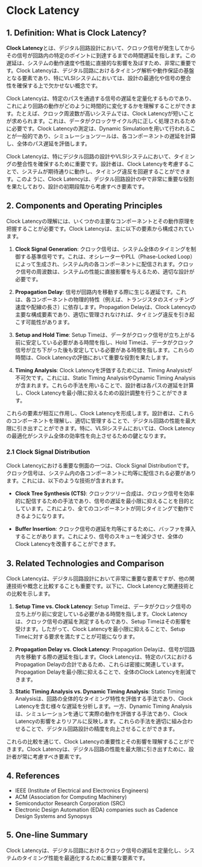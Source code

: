 # Clock Latency

## 1. Definition: What is **Clock Latency**?
**Clock Latency**とは、デジタル回路設計において、クロック信号が発生してからその信号が回路内の特定のポイントに到達するまでの時間遅延を指します。この遅延は、システムの動作速度や性能に直接的な影響を及ぼすため、非常に重要です。Clock Latencyは、デジタル回路におけるタイミング解析や動作保証の基盤となる要素であり、特にVLSIシステムにおいては、設計の最適化や信号の整合性を確保する上で欠かせない概念です。

Clock Latencyは、特定のパスを通過する信号の遅延を定量化するものであり、これにより回路の動作がどのように時間的に変化するかを理解することができます。たとえば、クロック周波数が高いシステムでは、Clock Latencyが短いことが求められます。これは、データがクロックサイクル内に正しく処理されるために必要です。Clock Latencyの測定は、Dynamic Simulationを用いて行われることが一般的であり、シミュレーションツールは、各コンポーネントの遅延を計算し、全体のパス遅延を評価します。

Clock Latencyは、特にデジタル回路の設計やVLSIシステムにおいて、タイミングの整合性を確保するために重要です。設計者は、Clock Latencyを考慮することで、システムが期待通りに動作し、タイミング違反を回避することができます。このように、Clock Latencyは、デジタル回路設計の中で非常に重要な役割を果たしており、設計の初期段階から考慮すべき要素です。

## 2. Components and Operating Principles
Clock Latencyの理解には、いくつかの主要なコンポーネントとその動作原理を把握することが必要です。Clock Latencyは、主に以下の要素から構成されています。

1. **Clock Signal Generation**: クロック信号は、システム全体のタイミングを制御する基準信号です。これは、オシレーターやPLL（Phase-Locked Loop）によって生成され、システム内の各コンポーネントに配信されます。クロック信号の周波数は、システムの性能に直接影響を与えるため、適切な設計が必要です。

2. **Propagation Delay**: 信号が回路内を移動する際に生じる遅延です。これは、各コンポーネントの物理的特性（例えば、トランジスタのスイッチング速度や配線の長さ）に依存します。Propagation Delayは、Clock Latencyの主要な構成要素であり、適切に管理されなければ、タイミング違反を引き起こす可能性があります。

3. **Setup and Hold Time**: Setup Timeは、データがクロック信号が立ち上がる前に安定している必要がある時間を指し、Hold Timeは、データがクロック信号が立ち下がった後も安定している必要がある時間を指します。これらの時間は、Clock Latencyの評価において重要な役割を果たします。

4. **Timing Analysis**: Clock Latencyを評価するためには、Timing Analysisが不可欠です。これには、Static Timing AnalysisやDynamic Timing Analysisが含まれます。これらの手法を用いることで、設計者は各パスの遅延を計算し、Clock Latencyを最小限に抑えるための設計調整を行うことができます。

これらの要素が相互に作用し、Clock Latencyを形成します。設計者は、これらのコンポーネントを理解し、適切に管理することで、デジタル回路の性能を最大限に引き出すことができます。特に、VLSIシステムにおいては、Clock Latencyの最適化がシステム全体の効率性を向上させるための鍵となります。

### 2.1 Clock Signal Distribution
Clock Latencyにおける重要な側面の一つは、Clock Signal Distributionです。クロック信号は、システム内の各コンポーネントに均等に配信される必要があります。これには、以下のような技術が含まれます。

- **Clock Tree Synthesis (CTS)**: クロックツリー合成は、クロック信号を効率的に配信するための手法であり、信号の遅延を最小限に抑えることを目的としています。これにより、全てのコンポーネントが同じタイミングで動作できるようになります。

- **Buffer Insertion**: クロック信号の遅延を均等にするために、バッファを挿入することがあります。これにより、信号のスキューを減少させ、全体のClock Latencyを改善することができます。

## 3. Related Technologies and Comparison
Clock Latencyは、デジタル回路設計において非常に重要な要素ですが、他の関連技術や概念と比較することも重要です。以下に、Clock Latencyと関連技術との比較を示します。

1. **Setup Time vs. Clock Latency**: Setup Timeは、データがクロック信号の立ち上がり前に安定している必要がある時間を指します。Clock Latencyは、クロック信号の遅延を測定するものであり、Setup Timeはその影響を受けます。したがって、Clock Latencyを最小限に抑えることで、Setup Timeに対する要求を満たすことが可能になります。

2. **Propagation Delay vs. Clock Latency**: Propagation Delayは、信号が回路内を移動する際の遅延を指します。Clock Latencyは、特定のパスにおけるPropagation Delayの合計であるため、これらは密接に関連しています。Propagation Delayを最小限に抑えることで、全体のClock Latencyを削減できます。

3. **Static Timing Analysis vs. Dynamic Timing Analysis**: Static Timing Analysisは、回路の全体的なタイミング特性を評価する手法であり、Clock Latencyを含む様々な遅延を分析します。一方、Dynamic Timing Analysisは、シミュレーションを通じて実際の動作を評価する手法であり、Clock Latencyの影響をよりリアルに反映します。これらの手法を適切に組み合わせることで、デジタル回路設計の精度を向上させることができます。

これらの比較を通じて、Clock Latencyの重要性とその影響を理解することができます。Clock Latencyは、デジタル回路の性能を最大限に引き出すために、設計者が常に考慮すべき要素です。

## 4. References
- IEEE (Institute of Electrical and Electronics Engineers)
- ACM (Association for Computing Machinery)
- Semiconductor Research Corporation (SRC)
- Electronic Design Automation (EDA) companies such as Cadence Design Systems and Synopsys

## 5. One-line Summary
Clock Latencyは、デジタル回路におけるクロック信号の遅延を定量化し、システムのタイミング性能を最適化するために重要な要素です。